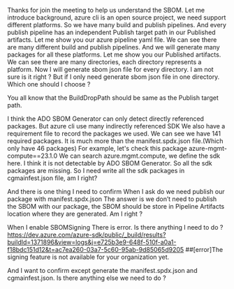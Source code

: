 Thanks for join the meeting to help us understand the SBOM.
Let me introduce background, azure cli is an open source project, we need support different platforms.
So we have many build and publish pipelines.
And every publish pipeline has an independent Publish target path in our Published artifacts.
Let me show you our azure pipeline yaml file.
We can see there are many different build and publish pipelines.
And we will generate many packages for all these platforms.
Let me show you our Published artifacts.
We can see there are many directories, each directory represents a platform.
Now I will generate sbom json file for every directory.
I am not sure is it right ?
But if I only need generate sbom json file in one directory.
Which one should I choose ?

You all know that the BuildDropPath should be same as the Publish target path.

I think the ADO SBOM Generator can only detect directly referenced packages.
But azure cli use many indirectly referenced SDK
We also have a requirement file to record the packages we used. We can see we have 141 required packages.
It is much more than the manifest.spdx.json file.(Which only have 46 packages)
For example, let's check this package azure-mgmt-compute==23.1.0
We can search azure.mgmt.compute, we define the sdk here.
I think it is not detectable by ADO SBOM Generator.
So all the sdk packages are missing.
So I need write all the sdk packages in cgmainfest.json file, am I right?

And there is one thing I need to confirm
When I ask do we need publish our package with manifest.spdx.json
The answer is we don’t need to publish the SBOM with our package, the SBOM should be store in Pipeline Artifacts location where they are generated.
Am I right ?

When I enable SBOMSigning
There is error.
Is there anything I need to do ?
https://dev.azure.com/azure-sdk/public/_build/results?buildId=1371896&view=logs&j=e725b3e9-648f-510f-a0a1-f18bdc151d12&t=ac7ea260-03a7-5c60-95ab-9d85065d9205
##[error]The signing feature is not available for your organization yet.

And I want to confirm except generate the manifest.spdx.json and cgmainfest.json.
Is there anything else we need to do ?